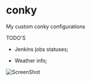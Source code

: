 conky
=====

My custom conky configurations

TODO'S

- Jenkins jobs statuses;

- Weather info;

![ScreenShot](https://raw.github.com/maxio89/conky/master/.conky/demo.png)
